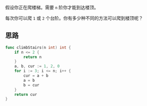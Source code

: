 假设你正在爬楼梯。需要 `n` 阶你才能到达楼顶。

每次你可以爬 `1` 或 `2` 个台阶。你有多少种不同的方法可以爬到楼顶呢？

## 思路

```go
func climbStairs(n int) int {
	if n <= 2 {
		return n
	}
	a, b, cur := 1, 2, 0
	for i := 3; i <= n; i++ {
		cur = a + b
		a = b
		b = cur
	}
	return cur
}
```